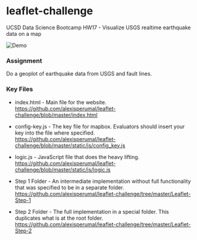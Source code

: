 # leaflet-challenge
UCSD Data Science Bootcamp HW17 - Visualize USGS realtime earthquake data on a map

![Demo](Earthquake_Website_Demo.gif)

### Assignment

Do a geoplot of earthquake data from USGS and fault lines.

### Key Files

* index.html - Main file for the website. https://github.com/alexisperumal/leaflet-challenge/blob/master/index.html

* config-key.js - The key file for mapbox. Evaluators should insert your key into the file where specified. https://github.com/alexisperumal/leaflet-challenge/blob/master/static/js/config_key.js

* logic.js - JavaScript file that does the heavy lifting. https://github.com/alexisperumal/leaflet-challenge/blob/master/static/js/logic.js

* Step 1 Folder - An intermediate implementation without full functionality that was specified to be in a separate folder. https://github.com/alexisperumal/leaflet-challenge/tree/master/Leaflet-Step-1

* Step 2 Folder - The full implementation in a special folder. This duplicates what is at the root folder. https://github.com/alexisperumal/leaflet-challenge/tree/master/Leaflet-Step-2
